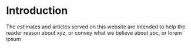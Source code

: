 # Introduction

The estimates and articles served on this website are intended to help the reader reason about xyz, or convey what we believe about abc, or lorem ipsum 

